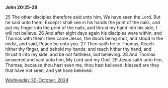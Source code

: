 **John 20:25-29**

25 The other disciples therefore said unto him, We have seen the Lord. But he said unto them, Except I shall see in his hands the print of the nails, and put my finger into the print of the nails, and thrust my hand into his side, I will not believe. 26 And after eight days again his disciples were within, and Thomas with them: then came Jesus, the doors being shut, and stood in the midst, and said, Peace be unto you. 27 Then saith he to Thomas, Reach hither thy finger, and behold my hands; and reach hither thy hand, and thrust it into my side: and be not faithless, but believing. 28 And Thomas answered and said unto him, My Lord and my God. 29 Jesus saith unto him, Thomas, because thou hast seen me, thou hast believed: blessed are they that have not seen, and yet have believed.

[Wednesday 30-October, 2024](https://getbible.net/kjv/John/20/25-29)
